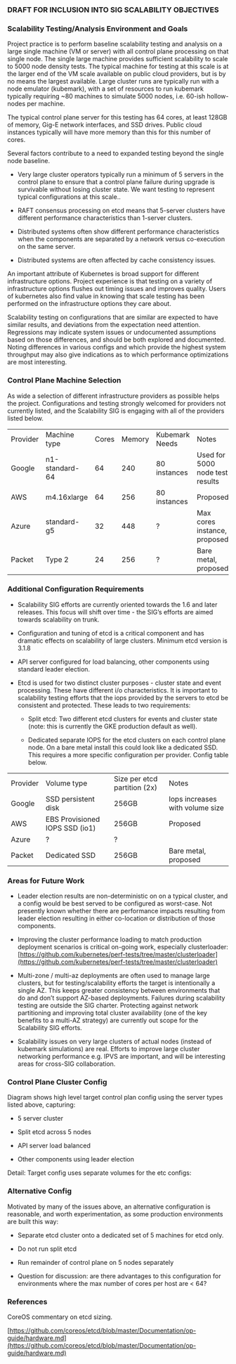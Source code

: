 ### DRAFT FOR INCLUSION INTO SIG SCALABILITY OBJECTIVES

### Scalability Testing/Analysis Environment and Goals

Project practice is to perform baseline scalability testing and analysis on a large single machine (VM or server) with all control plane processing on that single node. The single large machine provides sufficient scalability to scale to 5000 node density tests. The typical machine for testing at this scale is at the larger end of the VM scale available on public cloud providers, but is by no means the largest available. Large cluster runs are typically run with a node emulator (kubemark), with a set of resources to run kubemark typically requiring ~80 machines to simulate 5000 nodes, i.e. 60-ish hollow-nodes per machine.

The typical control plane server for this testing has 64 cores, at least 128GB of memory, Gig-E network interfaces, and SSD drives. Public cloud instances typically will have more memory than this for this number of cores. 

Several factors contribute to a need to expanded testing beyond the single node baseline.

* Very large cluster operators typically run a minimum of 5 servers in the control plane to ensure that a control plane failure during upgrade is survivable without losing cluster state. We want testing to represent typical configurations at this scale..

* RAFT consensus processing on etcd means that 5-server clusters have different performance characteristics than 1-server clusters.

* Distributed systems often show different performance characteristics when the components are separated by a network versus co-execution on the same server.

* Distributed systems are often affected by cache consistency issues.

An important attribute of Kubernetes is broad support for different infrastructure options. Project experience is that testing on a variety of infrastructure options flushes out timing issues and improves quality. Users of kubernetes also find value in knowing that scale testing has been performed on the infrastructure options they care about.

Scalability testing on configurations that are similar are expected to have similar results, and deviations from the expectation need attention.  Regressions may indicate system issues or undocumented assumptions based on those differences, and should be both explored and documented. Noting differences in various configs and which provide the highest system throughput may also give indications as to which performance optimizations are most interesting.

### Control Plane Machine Selection

As wide a selection of different infrastructure providers as possible helps the project. Configurations and testing strongly welcomed for providers not currently listed, and the Scalability SIG is engaging with all of the providers listed below.

<table>
  <tr>
    <td>Provider</td>
    <td>Machine type</td>
    <td>Cores</td>
    <td>Memory</td>
    <td>Kubemark Needs</td>
    <td>Notes</td>
  </tr>
  <tr>
    <td>Google</td>
    <td>n1-standard-64</td>
    <td>64</td>
    <td>240</td>
    <td>80 instances</td>
    <td>Used for 5000 node test results</td>
  </tr>
  <tr>
    <td>AWS</td>
    <td>m4.16xlarge</td>
    <td>64</td>
    <td>256</td>
    <td>80 instances</td>
    <td>Proposed</td>
  </tr>
  <tr>
    <td>Azure</td>
    <td>standard-g5</td>
    <td>32</td>
    <td>448</td>
    <td>?</td>
    <td>Max cores instance, 
proposed</td>
  </tr>
  <tr>
    <td>Packet</td>
    <td>Type 2</td>
    <td>24</td>
    <td>256</td>
    <td>?</td>
    <td>Bare metal, proposed</td>
  </tr>
</table>


### Additional Configuration Requirements

* Scalability SIG efforts are currently oriented towards the 1.6 and later releases. This focus will shift over time - the SIG’s efforts are aimed towards scalability on trunk.

* Configuration and tuning of etcd is a critical component and has dramatic effects on scalability of large clusters. Minimum etcd version is 3.1.8

* API server configured for load balancing, other components using standard leader election.

* Etcd is used for two distinct cluster purposes - cluster state and event processing. These have different i/o characteristics. It is important to scalability testing efforts that the iops provided by the servers to etcd be consistent and protected. These leads to two requirements:

    * Split etcd: Two different etcd clusters for events and cluster state (note: this is currently the GKE production default as well).

    * Dedicated separate IOPS for the etcd clusters on each control plane node. On a bare metal install this could look like a dedicated SSD. This requires a more specific configuration per provider.  Config table below.

<table>
  <tr>
    <td>Provider</td>
    <td>Volume type</td>
    <td>Size per etcd partition (2x)</td>
    <td>Notes</td>
  </tr>
  <tr>
    <td>Google</td>
    <td>SSD persistent disk</td>
    <td>256GB</td>
    <td>Iops increases with volume size</td>
  </tr>
  <tr>
    <td>AWS</td>
    <td>EBS Provisioned IOPS SSD (io1)</td>
    <td>256GB</td>
    <td>Proposed</td>
  </tr>
  <tr>
    <td>Azure</td>
    <td>?</td>
    <td>?</td>
    <td>
</td>
  </tr>
  <tr>
    <td>Packet</td>
    <td>Dedicated SSD</td>
    <td>256GB</td>
    <td>Bare metal, proposed</td>
  </tr>
</table>


### Areas for Future Work

* Leader election results are non-deterministic on on a typical cluster, and a config would be best served to be configured as worst-case. Not presently known whether there are performance impacts resulting from leader election resulting in either co-location or distribution of those components.

* Improving the cluster performance loading to match production deployment scenarios is critical on-going work, especially clusterloader: [https://github.com/kubernetes/perf-tests/tree/master/clusterloader](https://github.com/kubernetes/perf-tests/tree/master/clusterloader)

* Multi-zone / multi-az deployments are often used to manage large clusters, but for testing/scalability efforts the target is intentionally a single AZ. This keeps greater consistency between environments that do and don’t support AZ-based deployments. Failures during scalability testing are outside the SIG charter. Protecting against network partitioning and improving total cluster availability (one of the key benefits to a multi-AZ strategy) are currently out scope for the Scalability SIG efforts.

* Scalability issues on very large clusters of actual nodes (instead of kubemark simulations) are real. Efforts to improve large cluster networking performance e.g. IPVS are important, and will be interesting areas for cross-SIG collaboration.

### Control Plane Cluster Config 

Diagram shows high level target control plan config using the server types listed above, capturing:

* 5 server cluster

* Split etcd across 5 nodes

* API server load balanced

* Other components using leader election

Detail: Target config uses separate volumes for the etc configs:

### Alternative Config

Motivated by many of the issues above, an alternative configuration is reasonable, and worth experimentation, as some production environments are built this way:

* Separate etcd cluster onto a dedicated set of 5 machines for etcd only.

* Do not run split etcd

* Run remainder of control plane on 5 nodes separately

* Question for discussion: are there advantages to this configuration for environments where the max number of cores per host are < 64?

### References

CoreOS commentary on etcd sizing.

[https://github.com/coreos/etcd/blob/master/Documentation/op-guide/hardware.md](https://github.com/coreos/etcd/blob/master/Documentation/op-guide/hardware.md)

